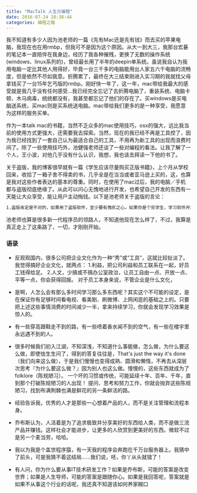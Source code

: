 ```yaml
---
title: "MacTalk 人生元编程"
date: 2016-07-24 18:38:44
categories: 编程之路
---
```


我不知道有多少人因为池老师的一篇《先有Mac还是先有钱》而去买的苹果电脑，我现在也在用rmbp，但我可不是因为这个原因。从大一到大三，我那台宏碁的笔记本一直陪伴在我身边，经历了我各种摧残，更换了无数的操作系统(windows、linux系列的)，曾经最长用了半年的deepin单系统。虽说我自认为我用电脑一定比其他人用得好，毕竟一台三千多的电脑能用出人家五六千电脑的流畅度，但是依然不尽如我意。折腾累了，最终在大三结束刚进入实习期的我就找父母拿钱买了一台15年乞丐版的rmbp。刚好快一年了，这一年，mac带给我最大的感受就是我几乎没有任何感受...我已经完全忘记了去折腾电脑了，重装系统、电脑卡顿、木马病毒，统统都没有，我甚至都忘记了他们的存在了。买windows是买电脑送系统，买mac则是买系统送电脑。mac带给我们更多的是一种享受，我愿意为这样的服务买单。

作为一本talk mac的书籍，当然不乏众多的mac使用技巧，osx的强大，远比我当前的使用方式更强大，还需要我去探索。当然，现在的我已经不再是工具控了，因为我已经找到了一套自己认为最适合自己的工具，不用再为新工具的出现而浪费时间了。除了一些使用技巧外，池健强老师还谈了一些对编程的看法。让我了解了一个人，王小波，对他几乎没有什么认识，我想，我也该去拜读一下他的书了。

关于盗版，我的博客很早就有一篇《学生应该尽量购买正版书籍》，上个月从学校回来，收拾了一箱子舍不得卖的书，几乎全是在当当或者亚马逊上买的，这，也算是我对这些作者表达的基本的尊重。同时，在使用了mac过后，我的电脑／手机都与盗版彻底绝缘了。从此可以问心无愧地进行开发，也希望自己开发的东西有一天能让大众享受，能让用户主动掏钱。以下是池老师关于盗版的言论：

```tex
1.盗版肯定是不对的，如果用了盗版软件，至少要有愧疚之心。如果你是个穷学生，学习软件开发用了盗版软件，谁忍心责备你呢？但大家千万不能无耻到开篇提到的那位父亲那样，不仅误己，而且误人。 2.程序员也是要吃饭的，你们每个人在自己的电脑上使用的每个软件都是程序员一行行的代码敲出来的。 3.在经济实力允许的基础上，尽可能用正版，尤其是程序员。程序员不支持程序员，还怎么指望别人呢？
```

池老师也算是很多新一代程序员的领路人，不知道他现在怎么样了，不过，我算是真正走上了这条路了，一切，才刚刚开始。

### 语录

- 反观观国内，很多公司把企业文化作为一种“秀”或“工具”，这就比较扯淡了。我觉得搞好企业文化，就两点： 1.利益，把公司利益和员工联系在一起，好员工钱得给足。 2.人文，少搞或不搞办公室政治，让员工自由一点、开放一点、平等一点，你会获得回报。 对于员工本身来说，不管企业是什么文化，
- 是啊，人怎么会有那么多时间学习那么多东西呢？其实这个不可能的设定，是在保证你有足够时间看电视、看美剧、刷微博、上网闲逛的基础之上的。只要把上述这些事情消费的时间减少一半，拿来持续学习，你就会发现学习效果是惊人的。


- 有一些穿高跟鞋走不到的路，有一些喷着香水闻不到的空气，有一些在楼宇里永远遇不到的人。


- 很多时候我们初入江湖，不知深浅，不知道什么事能做，怎么做，为什么要这么做，即使怯生生问了，得到的答复往往是，That's just the way it's done（我们向来这么做），于是我们慢慢也变得成熟、圆滑和懒惰，不再去从深层次思考『为什么要这么做？』因为别人也这么做。慢慢的，这些东西就成为了folklore（陈规陋习）。 一个坏的习惯或传统，可能延续十年、百年、千年，直到那个打破陈规陋习的人出现！ 提问、思考和努力工作，你就会抛弃这些陈规陋习，找到布满荆棘也满是鲜花的另一条鲜活的路。
- 经验告诉我，优秀的人才是那些一心想着产品的人，而不是关注管理和流程本身。
- 乔布斯认为，人活着是为了追求极致并分享美好的东西给人类，而不是做三流产品并赚钱。这样社会才能进步，让更多的人欣赏到更美好的东西。微软不过是另一个麦当劳，哈哈。
- 我以为我是个盖世程序猿，有一天我的程序会奔跑在千万台服务器上。我猜中了前头，可是我猜不着这结局……我们说，呸，你丫从头就错了！ 
- 有人问，你为什么要从事IT技术研发工作？如果是乔布斯，可能的答案是改变世界；如果是人生导师，可能的答案是跟随你心。如果是我回答呢，答案就是如果不从事这个行业的话呢，我还真不知道该如何养家糊口
